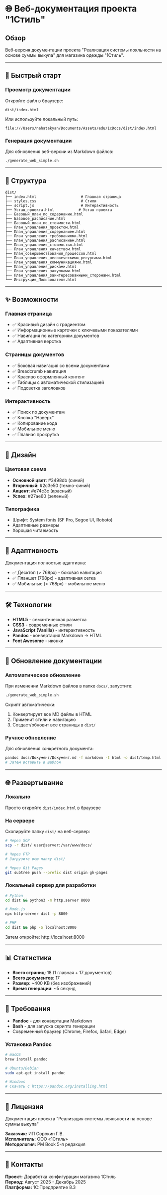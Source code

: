 # 🌐 Веб-документация проекта "1Стиль"

## Обзор

Веб-версия документации проекта "Реализация системы лояльности на основе суммы выкупа" для магазина одежды "1Стиль".

---

## 🚀 Быстрый старт

### Просмотр документации

Откройте файл в браузере:
```
dist/index.html
```

Или используйте локальный путь:
```
file:///Users/nahatakyan/Documents/Assets/edu/1cDocs/dist/index.html
```

### Генерация документации

Для обновления веб-версии из Markdown файлов:

```bash
./generate_web_simple.sh
```

---

## 📁 Структура

```
dist/
├── index.html                    # Главная страница
├── styles.css                    # Стили
├── script.js                     # Интерактивность
├── Устав_проекта.html           # Устав проекта
├── Базовый_план_по_содержанию.html
├── Базовое_расписание.html
├── Базовый_план_по_стоимости.html
├── План_управления_проектом.html
├── План_управления_содержанием.html
├── План_управления_требованиями.html
├── План_управления_расписанием.html
├── План_управления_стоимостью.html
├── План_управления_качеством.html
├── План_совершенствования_процессов.html
├── План_управления_человеческими_ресурсами.html
├── План_управления_коммуникациями.html
├── План_управления_рисками.html
├── План_управления_закупками.html
├── План_управления_заинтересованными_сторонами.html
└── Инструкция_Пользователя.html
```

---

## ✨ Возможности

### Главная страница
- ✅ Красивый дизайн с градиентом
- ✅ Информационные карточки с ключевыми показателями
- ✅ Навигация по категориям документов
- ✅ Адаптивная верстка

### Страницы документов
- ✅ Боковая навигация со всеми документами
- ✅ Breadcrumb навигация
- ✅ Красиво оформленный контент
- ✅ Таблицы с автоматической стилизацией
- ✅ Подсветка заголовков

### Интерактивность
- ✅ Поиск по документам
- ✅ Кнопка "Наверх"
- ✅ Копирование кода
- ✅ Мобильное меню
- ✅ Плавная прокрутка

---

## 🎨 Дизайн

### Цветовая схема
- **Основной цвет**: #3498db (синий)
- **Вторичный**: #2c3e50 (темно-синий)
- **Акцент**: #e74c3c (красный)
- **Успех**: #27ae60 (зеленый)

### Типографика
- Шрифт: System fonts (SF Pro, Segoe UI, Roboto)
- Адаптивные размеры
- Хорошая читаемость

---

## 📱 Адаптивность

Документация полностью адаптивна:
- ✅ Десктоп (> 768px) - боковая навигация
- ✅ Планшет (768px) - адаптивная сетка
- ✅ Мобильные (< 768px) - мобильное меню

---

## 🛠️ Технологии

- **HTML5** - семантическая разметка
- **CSS3** - современные стили
- **JavaScript (Vanilla)** - интерактивность
- **Pandoc** - конвертация Markdown → HTML
- **Font Awesome** - иконки

---

## 📝 Обновление документации

### Автоматическое обновление

При изменении Markdown файлов в папке `docs/`, запустите:

```bash
./generate_web_simple.sh
```

Скрипт автоматически:
1. Конвертирует все MD файлы в HTML
2. Применит стили и навигацию
3. Создаст/обновит все страницы в `dist/`

### Ручное обновление

Для обновления конкретного документа:

```bash
pandoc docs/Документ/Документ.md -f markdown -t html -o dist/temp.html
# Затем вставить в шаблон
```

---

## 🌐 Развертывание

### Локально
Просто откройте `dist/index.html` в браузере

### На сервере
Скопируйте папку `dist/` на веб-сервер:

```bash
# Через SCP
scp -r dist/ user@server:/var/www/docs/

# Через FTP
# Загрузите всю папку dist/

# Через Git Pages
git subtree push --prefix dist origin gh-pages
```

### Локальный сервер для разработки

```bash
# Python
cd dist && python3 -m http.server 8000

# Node.js
npx http-server dist -p 8000

# PHP
cd dist && php -S localhost:8000
```

Затем откройте: http://localhost:8000

---

## 📊 Статистика

- **Всего страниц**: 18 (1 главная + 17 документов)
- **Всего документов**: 17
- **Размер**: ~400 KB (без изображений)
- **Время генерации**: ~5 секунд

---

## 🔧 Требования

- **Pandoc** - для конвертации Markdown
- **Bash** - для запуска скрипта генерации
- Современный браузер (Chrome, Firefox, Safari, Edge)

### Установка Pandoc

```bash
# macOS
brew install pandoc

# Ubuntu/Debian
sudo apt-get install pandoc

# Windows
# Скачать с https://pandoc.org/installing.html
```

---

## 📝 Лицензия

Документация проекта "Реализация системы лояльности на основе суммы выкупа"

**Заказчик:** ИП Сорокин Г.В.  
**Исполнитель:** ООО «1Стиль»  
**Методология:** PM Book 5-я редакция

---

## 🤝 Контакты

**Проект:** Доработка конфигурации магазина 1Стиль  
**Период:** Август 2025 - Декабрь 2025  
**Платформа:** 1С:Предприятие 8.3

